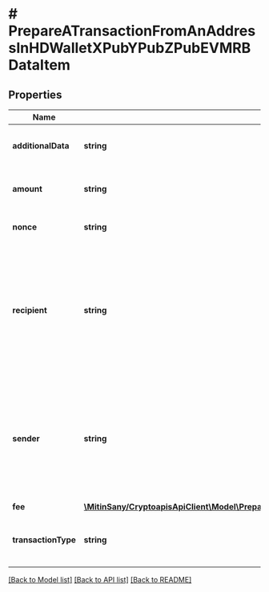 # # PrepareATransactionFromAnAddressInHDWalletXPubYPubZPubEVMRBDataItem

## Properties

Name | Type | Description | Notes
------------ | ------------- | ------------- | -------------
**additionalData** | **string** | Representation of the additional data. | [optional]
**amount** | **string** | Representation of the amount of the transaction |
**nonce** | **string** | Representation of the nonce value | [optional]
**recipient** | **string** | Represents a list of recipient addresses with the respective amounts. In account-based protocols like Ethereum there is only one address in this list. |
**sender** | **string** | Represents a  sender address with the respective amount. In account-based protocols like Ethereum there is only one address in this list. |
**fee** | [**\MitinSany/CryptoapisApiClient\Model\PrepareATransactionFromAnAddressInHDWalletXPubYPubZPubEVMRBDataItemFee**](PrepareATransactionFromAnAddressInHDWalletXPubYPubZPubEVMRBDataItemFee.md) |  |
**transactionType** | **string** | Representation of the transaction type | [optional] [default to 'gas-fee-market-transaction']

[[Back to Model list]](../../README.md#models) [[Back to API list]](../../README.md#endpoints) [[Back to README]](../../README.md)
